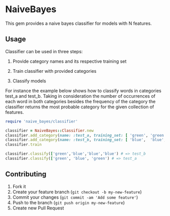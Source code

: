 # NaiveBayes

This gem provides a naive bayes classifier for models with N features.

## Usage

Classifier can be used in three steps:

1. Provide category names and its respective training set 

2. Train classifier with provided categories

3. Classify models 


For instance the example below shows how to classify words in categories test_a and test_b.
Taking in consideration the number of occurrences of each word in both categories besides 
the frequency of the category the classifier returns the most probable category for the 
given collection of features.

```ruby
require 'naive_bayes/classifier'

classifier = NaiveBayes::Classifier.new
classifier.add_category(name: :test_a, training_set: [ 'green', 'green', 'green', 'green', 'blue' ])
classifier.add_category(name: :test_b, training_set: [ 'blue',  'blue',  'blue',  'blue',  'green' ])
classifier.train

classifier.classify(['green','blue','blue','blue') # => test_b
classifier.classify(['green', 'blue', 'green') # => test_a
```

## Contributing

1. Fork it
2. Create your feature branch (`git checkout -b my-new-feature`)
3. Commit your changes (`git commit -am 'Add some feature'`)
4. Push to the branch (`git push origin my-new-feature`)
5. Create new Pull Request
